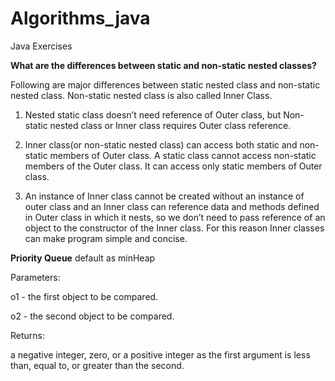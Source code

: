 # Algorithms_java
Java Exercises
 
**What are the differences between static and non-static nested classes?** 

Following are major differences between static nested class and non-static nested class. Non-static nested class is also called Inner Class.

1) Nested static class doesn’t need reference of Outer class, but Non-static nested class or Inner class requires Outer class reference.

2) Inner class(or non-static nested class) can access both static and non-static members of Outer class. A static class cannot access non-static members of the Outer class. It can access only static members of Outer class.

3) An instance of Inner class cannot be created without an instance of outer class and an Inner class can reference data and methods defined in Outer class in which it nests, so we don’t need to pass reference of an object to the constructor of the Inner class. For this reason Inner classes can make program simple and concise.
 
**Priority Queue** default as minHeap

Parameters:

o1 - the first object to be compared.

o2 - the second object to be compared.

Returns:

a negative integer, zero, or a positive integer as the first argument is less than, equal to, or greater than the second.
